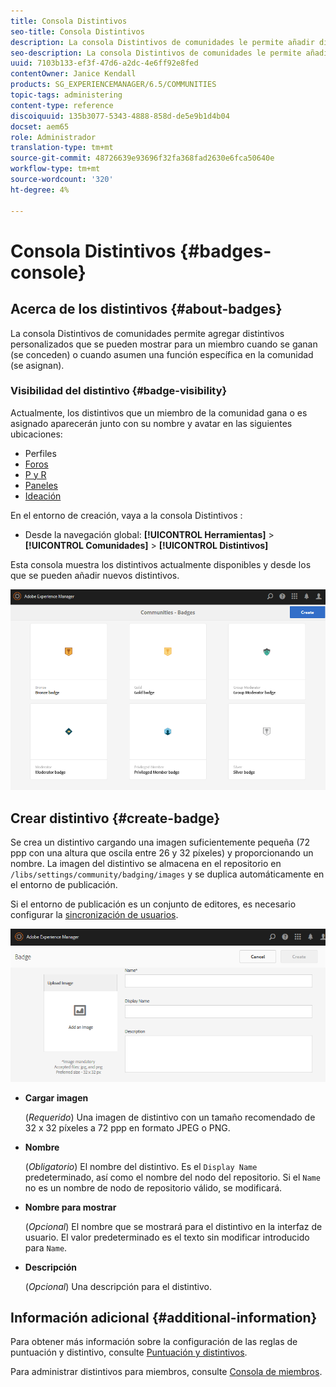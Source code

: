 ```yaml
---
title: Consola Distintivos
seo-title: Consola Distintivos
description: La consola Distintivos de comunidades le permite añadir distintivos personalizados que se pueden mostrar para los miembros cuando se ganan (se conceden) o cuando asumen una función específica en la comunidad (se asignan)
seo-description: La consola Distintivos de comunidades le permite añadir distintivos personalizados que se pueden mostrar para los miembros cuando se ganan (se conceden) o cuando asumen una función específica en la comunidad (se asignan)
uuid: 7103b133-ef3f-47d6-a2dc-4e6ff92e8fed
contentOwner: Janice Kendall
products: SG_EXPERIENCEMANAGER/6.5/COMMUNITIES
topic-tags: administering
content-type: reference
discoiquuid: 135b3077-5343-4888-858d-de5e9b1d4b04
docset: aem65
role: Administrador
translation-type: tm+mt
source-git-commit: 48726639e93696f32fa368fad2630e6fca50640e
workflow-type: tm+mt
source-wordcount: '320'
ht-degree: 4%

---
```



# Consola Distintivos {#badges-console}

## Acerca de los distintivos {#about-badges}

La consola Distintivos de comunidades permite agregar distintivos personalizados que se pueden mostrar para un miembro cuando se ganan (se conceden) o cuando asumen una función específica en la comunidad (se asignan).

### Visibilidad del distintivo {#badge-visibility}

Actualmente, los distintivos que un miembro de la comunidad gana o es asignado aparecerán junto con su nombre y avatar en las siguientes ubicaciones:

* Perfiles
* [Foros](/help/communities/forum.md)
* [P y R](/help/communities/working-with-qna.md)
* [Paneles](/help/communities/enabling-leaderboard.md)
* [Ideación](/help/communities/ideation-feature.md)

En el entorno de creación, vaya a la consola Distintivos :

* Desde la navegación global: **[!UICONTROL Herramientas]** > **[!UICONTROL Comunidades]** > **[!UICONTROL Distintivos]**

Esta consola muestra los distintivos actualmente disponibles y desde los que se pueden añadir nuevos distintivos.

![badges-homepage](assets/badges-homepage.png)

## Crear distintivo {#create-badge}

Se crea un distintivo cargando una imagen suficientemente pequeña (72 ppp con una altura que oscila entre 26 y 32 píxeles) y proporcionando un nombre. La imagen del distintivo se almacena en el repositorio en `/libs/settings/community/badging/images` y se duplica automáticamente en el entorno de publicación.

Si el entorno de publicación es un conjunto de editores, es necesario configurar la [sincronización de usuarios](/help/communities/sync.md).

![create-badge](assets/create-badge.png)

* **Cargar imagen**

   (*Requerido*) Una imagen de distintivo con un tamaño recomendado de 32 x 32 píxeles a 72 ppp en formato JPEG o PNG.

* **Nombre**

   (*Obligatorio*) El nombre del distintivo. Es el `Display Name` predeterminado, así como el nombre del nodo del repositorio. Si el `Name` no es un nombre de nodo de repositorio válido, se modificará.

* **Nombre para mostrar**

   (*Opcional*) El nombre que se mostrará para el distintivo en la interfaz de usuario. El valor predeterminado es el texto sin modificar introducido para `Name`.

* **Descripción**

   (*Opcional*) Una descripción para el distintivo.

## Información adicional {#additional-information}

Para obtener más información sobre la configuración de las reglas de puntuación y distintivo, consulte [Puntuación y distintivos](/help/communities/implementing-scoring.md).

Para administrar distintivos para miembros, consulte [Consola de miembros](/help/communities/members.md).
